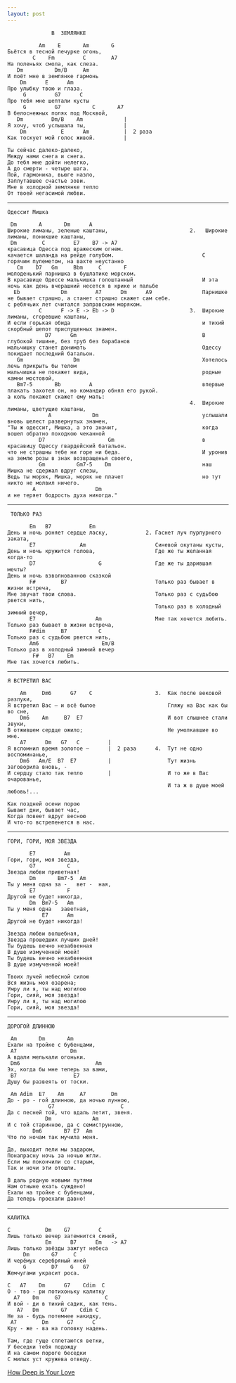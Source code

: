 ```yaml
---
layout: post
---
```

                  В  ЗЕМЛЯНКЕ
    
              Am    E       Am       G
    Бьётся в тесной печурке огонь,
            C    Fm         C        A7
    На поленьях смола, как слеза.
       Dm          Dm/B     Am
    И поёт мне в землянке гармонь
        Dm      E      Am
    Про улыбку твою и глаза.
         G         G7      C
    Про тебя мне шептали кусты
         G         G7          C       A7
    В белоснежных полях под Москвой,
       Dm         Dm/B    Am             |
    Я хочу, чтоб услышала ты,            |
        Dm           E      Am           |  2 раза
    Как тоскует мой голос живой.         |
    
    Ты сейчас далеко-далеко,
    Между нами снега и снега.
    До тебя мне дойти нелегко,
    А до смерти - четыре шага.
    Пой, гармоника, вьюге назло,
    Заплутавшее счастье зови.
    Мне в холодной землянке тепло
    От твоей негасимой любви.

-----------------

    Одессит Мишка
    
     Dm       A       Dm      A
    Широкие лиманы, зеленые каштаны,                          2.   Широкие лиманы, поникшие каштаны,                     
     Dm        C         E7    B7 -> A7                           красавица Одесса под вражеским огнем.                 
    качается шаланда на рейде голубом.                            С горячим пулеметом, на вахте неустанно               
       Cm    D7   Gm     Bbm     C       F                        молоденький парнишка в бушлатике морском.             
    В красавице Одессе мальчишка голоштанный                      И эта ночь как день вчерашний несется в крике и пальбе
      Eb             Dm         A7      Dm      A9                Парнишке не бывает страшно, а станет страшно скажет сам себе.
    с ребячьих лет считался заправским моряком.                   
              C      F -> E -> Eb -> D                        3.  Широкие лиманы, сгоревшие каштаны,                                                                      
    И если горькая обида                                          и тихий скорбный шепот приспущенных знамен.
                D7      Gm                                        В глубокой тишине, без труб без барабанов                                                               
    мальчишку станет донимать                                     Одессу покидает последний батальон.                   
       Gm                Dm                                       Хотелось лечь прикрыть бы телом                       
    мальчишка не покажет вида,                                    родные камни мостовой,                                
       Bm7-5       Bb         A                                   впервые плакать захотел он, но командир обнял его рукой.
    а коль покажет скажет ему мать:                               
                                                              4.  Широкие лиманы, цветущие каштаны,                                                                      
                 A             Dm                                 услышали вновь шелест развернутых знамен,                                                              
    "Ты ж одессит, Мишка, а это значит,                           когда вошел обратно походкою чеканной                                               
              D7                    Gm                            в красавицу Одессу гвардейский батальон.                                                           
    что не страшны тебе ни горе ни беда.                          И уронив на землю розы в знак возвращенья своего, 
              Gm          Gm7-5    Dm                             наш Мишка не сдержал вдруг слезы,                 
    Ведь ты моряк, Мишка, моряк не плачет                         но тут никто не молвил ничего.                    
            A                   Dm                                 
    и не теряет бодрость духа никогда."                            
    
-----------------

     ТОЛЬКО РАЗ

           Em   B7            Em
    День и ночь роняет сердце ласку,            2. Гаснет луч пурпурного заката,        
           E7              Am                      Синевой окутаны кусты,               
    День и ночь кружится голова,                   Где же ты желанная когда-то          
           D7                    G                 Где же ты дарившая мечты?            
    День и ночь взволнованною сказкой                                                   
           F#        B7                            Только раз бывает в жизни встреча,    
    Мне звучат твои слова.                         Только раз с судьбою рвется нить,     
                                                   Только раз в холодный зимний вечер,   
           E7                   Am                 Мне так хочется любить.               
    Только раз бывает в жизни встреча,
           F#dim     B7          C
    Только раз с судьбою рвется нить,
           Am6                    Em/B
    Только раз в холодный зимний вечер
            F#   B7    Em
    Мне так хочется любить.

--------------------

    Я ВСТРЕТИЛ ВАС
    
        Am     Dm6      G7    C                    3.  Как после вековой разлуки,   
    Я встретил Вас – и всё былое                       Гляжу на Вас как бы во сне,  
        Dm6    Am     B7  E7                           И вот слышнее стали звуки,   
    В отжившем сердце ожило;                           Не умолкавшие во мне.        
        A7      Dm   G7   C         |                                               
    Я вспомнил время золотое –      |  2 раза      4.  Тут не одно воспоминанье,    
        Dm6   Am/E  B7  E7          |                  Тут жизнь заговорила вновь, -
    И сердцу стало так тепло        |                  И то же в Вас очарованье,    
                                                       И та ж в душе моей любовь!...

    Как поздней осени порою
    Бывают дни, бывает час,
    Когда повеет вдруг весною
    И что-то встрепенется в нас.

---------------------
    
    ГОРИ, ГОРИ, МОЯ ЗВЕЗДА
    
           E7         Am
    Гори, гори, моя звезда,
           G7          C
    Звезда любви приветная!
           Dm       Bm7-5  Am
    Ты у меня одна за -   вет -  ная,
           E7          F
    Другой не будет никогда,
           Dm  Bm7-5   Am
    Ты у меня одна   заветная,
               E7      Am
    Другой не будет никогда!
    
    Звезда любви волшебная,
    Звезда прошедших лучших дней!
    Ты будешь вечно незабвенная
    В душе измученной моей!
    Ты будешь вечно незабвенная
    В душе измученной моей!
    
    Твоих лучей небесной силою
    Вся жизнь моя озарена;
    Умру ли я, ты над могилою
    Гори, сияй, моя звезда!
    Умру ли я, ты над могилою
    Гори, сияй, моя звезда! 
        
------------------------
    
    ДОРОГОЙ ДЛИННОЮ
    
     Am       Dm       Am
    Ехали на тройке с бубенцами,
     A7                 Dm
    А вдали мелькали огоньки.
     Dm6                        Am
    Эх, когда бы мне теперь за вами,
     B7                  E7
    Душу бы развеять от тоски.
    
     Am Adim  E7    Am     A7        Dm
    До - ро - гой длинною, да ночью лунною,
                 G7                     C
    Да с песней той, что вдаль летит, звеня.
                Dm             Am
    И с той старинною, да с семиструнною,
            Dm6       B7 E7  Am
    Что по ночам так мучила меня.
    
    Да, выходит пели мы задаром,
    Понапрасну ночь за ночью жгли.
    Если мы покончили со старым,
    Так и ночи эти отошли.

    В даль родную новыми путями
    Нам отныне ехать суждено!
    Ехали на тройке с бубенцами,
    Да теперь проехали давно!

---------------------------

    КАЛИТКА
    
    C           Dm    G7         C
    Лишь только вечер затемнится синий,
                Em      B7      Em   -> A7
    Лишь только звёзды зажгут небеса
         Dm       G7     C
    И черёмух серебряный иней
         G        D7    G   G7
    Жемчугами украсит роса.
    
    C   A7    Dm      G7    Cdim  C
    О - тво - ри потихоньку калитку
      A7    Dm     G7              C
    И вой - ди в тихий садик, как тень.
       A7   Dm       G7    Cdim C
    Не за - будь потемнее накидку,
     A7        Dm      G7      C
    Кру - же - ва на головку надень.
    
    Там, где гуще сплетаются ветки,
    У беседки тебя подожду
    И на самом пороге беседки
    С милых уст кружева отведу.


[How Deep is Your Love](/songs/how-deep.txt)
                                                               